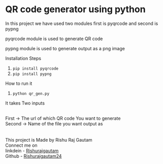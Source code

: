 <h1>QR code generator using python</h1>
<p>In this project we have used two modules first is pyqrcode and second is pypng</p>
<p>pyqrcode module is used to generate QR code</p>
<p>pypng module is used to generate output as a png image</p>

Installation Steps
1. <code>pip install pyqrcode</code>
2. <code>pip install pypng</code>

How to run it
1. <code>python qr_gen.py</code>

<p>It takes Two inputs</p> <br>
First -> The url of which QR code You want to generate <br>
Second -> Name of the file you want output as <br>
 <br>
  <br>
This project is Made by Rishu Raj Gautam <br>
Connect me on  <br>
linkdein - <a href="https://www.linkedin.com/in/rishurajgautam/">Rishurajgautam</a> <br>
Github - <a href="https://www.github.com/in/rishurajgautam/">Rishurajgautam24</a>